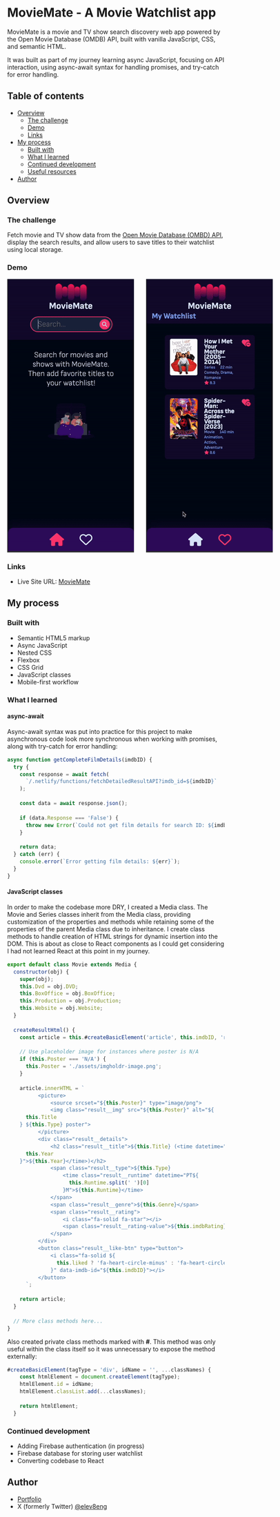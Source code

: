 # MovieMate - A Movie Watchlist app

MovieMate is a movie and TV show search discovery web app powered by the Open Movie Database (OMDB) API, built with vanilla JavaScript, CSS, and semantic HTML.

It was built as part of my journey learning async JavaScript, focusing on API interaction, using async-await syntax for handling promises, and try-catch for error handling.

## Table of contents

- [Overview](#overview)
  - [The challenge](#the-challenge)
  - [Demo](#demo)
  - [Links](#links)
- [My process](#my-process)
  - [Built with](#built-with)
  - [What I learned](#what-i-learned)
  - [Continued development](#continued-development)
  - [Useful resources](#useful-resources)
- [Author](#author)

## Overview

### The challenge

Fetch movie and TV show data from the [Open Movie Database (OMBD) API](https://www.omdbapi.com/), display the search results, and allow users to save titles to their watchlist using local storage.

### Demo

<div style="display: flex; gap: 2em;">
  <img src="./readme_assets/moviemate-search.gif" alt="Image 1" style="max-height: 650px; object-fit: contain;" />
  <img src="./readme_assets/moviemate-watchlist.gif" alt="Image 2" style="max-height: 650px; object-fit: contain;" />
</div>

### Links

- Live Site URL: [MovieMate](https://movie-mate-webapp.netlify.app/)

## My process

### Built with

- Semantic HTML5 markup
- Async JavaScript
- Nested CSS
- Flexbox
- CSS Grid
- JavaScript classes
- Mobile-first workflow

### What I learned

#### async-await

Async-await syntax was put into practice for this project to make asynchronous code look more synchronous when working with promises, along with try-catch for error handling:

```js
async function getCompleteFilmDetails(imdbID) {
  try {
    const response = await fetch(
      `/.netlify/functions/fetchDetailedResultAPI?imdb_id=${imdbID}`
    );

    const data = await response.json();

    if (data.Response === 'False') {
      throw new Error(`Could not get film details for search ID: ${imdbID}`);
    }

    return data;
  } catch (err) {
    console.error(`Error getting film details: ${err}`);
  }
}
```

#### JavaScript classes

In order to make the codebase more DRY, I created a Media class. The Movie and Series classes inherit from the Media class, providing customization of the properties and methods while retaining some of the properties of the parent Media class due to inheritance. I create class methods to handle creation of HTML strings for dynamic insertion into the DOM. This is about as close to React components as I could get considering I had not learned React at this point in my journey.

```js
export default class Movie extends Media {
  constructor(obj) {
    super(obj);
    this.Dvd = obj.DVD;
    this.BoxOffice = obj.BoxOffice;
    this.Production = obj.Production;
    this.Website = obj.Website;
  }

  createResultHtml() {
    const article = this.#createBasicElement('article', this.imdbID, 'result');

    // Use placeholder image for instances where poster is N/A
    if (this.Poster === 'N/A') {
      this.Poster = './assets/imgholdr-image.png';
    }

    article.innerHTML = `
          <picture>
              <source srcset="${this.Poster}" type="image/png">
              <img class="result__img" src="${this.Poster}" alt="${
      this.Title
    } ${this.Type} poster">
          </picture>
          <div class="result__details">
              <h2 class="result__title">${this.Title} (<time datetime="${
      this.Year
    }">${this.Year}</time>)</h2>
              <span class="result__type">${this.Type} 
                  <time class="result__runtime" datetime="PT${
                    this.Runtime.split(' ')[0]
                  }M">${this.Runtime}</time>
              </span>
              <span class="result__genre">${this.Genre}</span>
              <span class="result__rating">
                  <i class="fa-solid fa-star"></i>
                  <span class="result__rating-value">${this.imdbRating}</span>
              </span>
          </div>
          <button class="result__like-btn" type="button">
              <i class="fa-solid ${
                this.liked ? 'fa-heart-circle-minus' : 'fa-heart-circle-plus'
              }" data-imdb-id="${this.imdbID}"></i>
          </button>
      `;

    return article;
  }

  // More class methods here...
}
```

Also created private class methods marked with **#**. This method was only useful within the class itself so it was unnecessary to expose the method externally:

```js
#createBasicElement(tagType = 'div', idName = '', ...classNames) {
    const htmlElement = document.createElement(tagType);
    htmlElement.id = idName;
    htmlElement.classList.add(...classNames);

    return htmlElement;
  }
```

### Continued development

- Adding Firebase authentication (in progress)
- Firebase database for storing user watchlist
- Converting codebase to React

## Author

- [Portfolio](https://www.jeffeng.com)
- X (formerly Twitter) [@elev8eng](https://x.com/elev8eng)
